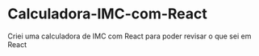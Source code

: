# Calculadora-IMC-com-React
Criei uma calculadora de IMC com React para poder revisar o que sei em React
